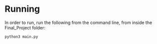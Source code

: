 # Running

In order to run, run the following from the command line, from inside the Final_Project folder:

```bash
python3 main.py
```